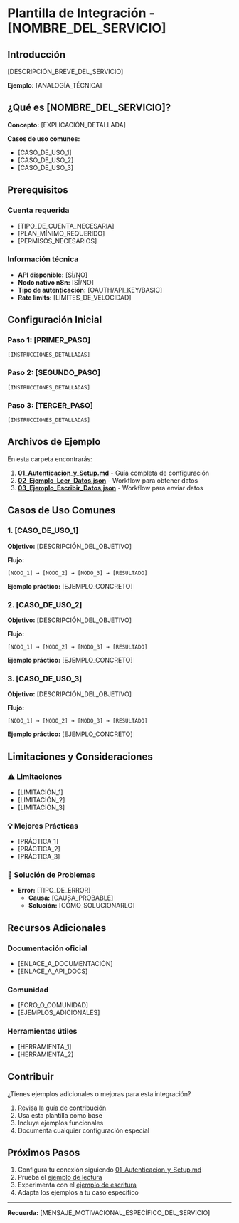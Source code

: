 # Plantilla de Integración - [NOMBRE_DEL_SERVICIO]

## Introducción

[DESCRIPCIÓN_BREVE_DEL_SERVICIO]

**Ejemplo:** [ANALOGÍA_TÉCNICA]

## ¿Qué es [NOMBRE_DEL_SERVICIO]?

**Concepto:** [EXPLICACIÓN_DETALLADA]

**Casos de uso comunes:**
- [CASO_DE_USO_1]
- [CASO_DE_USO_2]
- [CASO_DE_USO_3]

## Prerequisitos

### Cuenta requerida
- [TIPO_DE_CUENTA_NECESARIA]
- [PLAN_MÍNIMO_REQUERIDO]
- [PERMISOS_NECESARIOS]

### Información técnica
- **API disponible:** [SÍ/NO]
- **Nodo nativo n8n:** [SÍ/NO]
- **Tipo de autenticación:** [OAUTH/API_KEY/BASIC]
- **Rate limits:** [LÍMITES_DE_VELOCIDAD]

## Configuración Inicial

### Paso 1: [PRIMER_PASO]
```
[INSTRUCCIONES_DETALLADAS]
```

### Paso 2: [SEGUNDO_PASO]
```
[INSTRUCCIONES_DETALLADAS]
```

### Paso 3: [TERCER_PASO]
```
[INSTRUCCIONES_DETALLADAS]
```

## Archivos de Ejemplo

En esta carpeta encontrarás:

1. **[01_Autenticacion_y_Setup.md](./01_Autenticacion_y_Setup.md)** - Guía completa de configuración
2. **[02_Ejemplo_Leer_Datos.json](./02_Ejemplo_Leer_Datos.json)** - Workflow para obtener datos
3. **[03_Ejemplo_Escribir_Datos.json](./03_Ejemplo_Escribir_Datos.json)** - Workflow para enviar datos

## Casos de Uso Comunes

### 1. [CASO_DE_USO_1]
**Objetivo:** [DESCRIPCIÓN_DEL_OBJETIVO]

**Flujo:**
```
[NODO_1] → [NODO_2] → [NODO_3] → [RESULTADO]
```

**Ejemplo práctico:** [EJEMPLO_CONCRETO]

### 2. [CASO_DE_USO_2]
**Objetivo:** [DESCRIPCIÓN_DEL_OBJETIVO]

**Flujo:**
```
[NODO_1] → [NODO_2] → [NODO_3] → [RESULTADO]
```

**Ejemplo práctico:** [EJEMPLO_CONCRETO]

### 3. [CASO_DE_USO_3]
**Objetivo:** [DESCRIPCIÓN_DEL_OBJETIVO]

**Flujo:**
```
[NODO_1] → [NODO_2] → [NODO_3] → [RESULTADO]
```

**Ejemplo práctico:** [EJEMPLO_CONCRETO]

## Limitaciones y Consideraciones

### ⚠️ Limitaciones
- [LIMITACIÓN_1]
- [LIMITACIÓN_2]
- [LIMITACIÓN_3]

### 💡 Mejores Prácticas
- [PRÁCTICA_1]
- [PRÁCTICA_2]
- [PRÁCTICA_3]

### 🔧 Solución de Problemas
- **Error:** [TIPO_DE_ERROR]
  - **Causa:** [CAUSA_PROBABLE]
  - **Solución:** [CÓMO_SOLUCIONARLO]

## Recursos Adicionales

### Documentación oficial
- [ENLACE_A_DOCUMENTACIÓN]
- [ENLACE_A_API_DOCS]

### Comunidad
- [FORO_O_COMUNIDAD]
- [EJEMPLOS_ADICIONALES]

### Herramientas útiles
- [HERRAMIENTA_1]
- [HERRAMIENTA_2]

## Contribuir

¿Tienes ejemplos adicionales o mejoras para esta integración?

1. Revisa la [guía de contribución](../../CONTRIBUTING.md)
2. Usa esta plantilla como base
3. Incluye ejemplos funcionales
4. Documenta cualquier configuración especial

## Próximos Pasos

1. Configura tu conexión siguiendo [01_Autenticacion_y_Setup.md](./01_Autenticacion_y_Setup.md)
2. Prueba el [ejemplo de lectura](./02_Ejemplo_Leer_Datos.json)
3. Experimenta con el [ejemplo de escritura](./03_Ejemplo_Escribir_Datos.json)
4. Adapta los ejemplos a tu caso específico

---

**Recuerda:** [MENSAJE_MOTIVACIONAL_ESPECÍFICO_DEL_SERVICIO]

